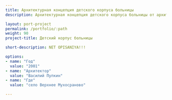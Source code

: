 ```yaml
---
title: Архитектурная концепция детского корпуса больницы
description: Архитектурная концепция детского корпуса больницы от архитектурного бюро А510. Индивидуальное проектирование на заказ.

layout: port-project
permalink: /portfolio/:path
weight: 90
project-title: Детский корпус больницы

short-description: NET OPISANIYA!!!

options:
- name: "Год"
  value: "2001"
- name: "Архитектор"
  value: "Василий Пупкин"
- name: "Где"
  value: "село Верхнее Мухосраново"

---
```

